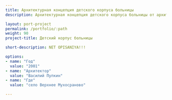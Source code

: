 ```yaml
---
title: Архитектурная концепция детского корпуса больницы
description: Архитектурная концепция детского корпуса больницы от архитектурного бюро А510. Индивидуальное проектирование на заказ.

layout: port-project
permalink: /portfolio/:path
weight: 90
project-title: Детский корпус больницы

short-description: NET OPISANIYA!!!

options:
- name: "Год"
  value: "2001"
- name: "Архитектор"
  value: "Василий Пупкин"
- name: "Где"
  value: "село Верхнее Мухосраново"

---
```

